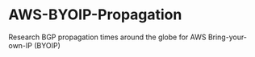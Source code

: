 # AWS-BYOIP-Propagation
Research BGP propagation times around the globe for AWS Bring-your-own-IP (BYOIP)
